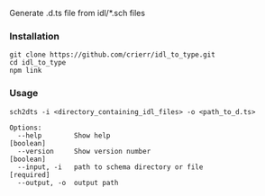Generate .d.ts file from idl/*.sch files

### Installation
```
git clone https://github.com/crierr/idl_to_type.git
cd idl_to_type
npm link
```

### Usage
`sch2dts -i <directory_containing_idl_files> -o <path_to_d.ts>`

```
Options:
  --help        Show help                                              [boolean]
  --version     Show version number                                    [boolean]
  --input, -i   path to schema directory or file                      [required]
  --output, -o  output path
```
